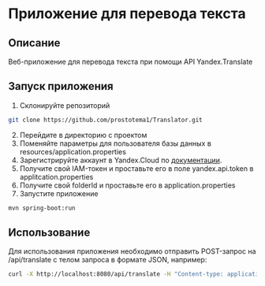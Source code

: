 # Приложение для перевода текста

## Описание
Веб-приложение для перевода текста при помощи API Yandex.Translate

## Запуск приложения
1. Склонируйте репозиторий 
```bash
git clone https://github.com/prostotema1/Translator.git
```

2. Перейдите в директорию с проектом
3. Поменяйте параметры для пользователя базы данных в resources/application.properties
4. Зарегистрируйте аккаунт в Yandex.Cloud по [документации](https://yandex.cloud/ru/docs/translate/quickstart).
5. Получите свой IAM-токен и проставьте его в поле yandex.api.token в applitcation.properties
6. Получите свой folderId и проставьте его в application.properties
7. Запустите приложение
```bash
mvn spring-boot:run
```

## Использование

Для использования приложения необходимо отправить POST-запрос на /api/translate с телом запроса в формате JSON, например:
```bash
curl -X http://localhost:8080/api/translate -H "Content-type: application/json" -d '{"inputText":"Hello world!","sourceLanguage":"en","targetLanguage":"ru"}'
```